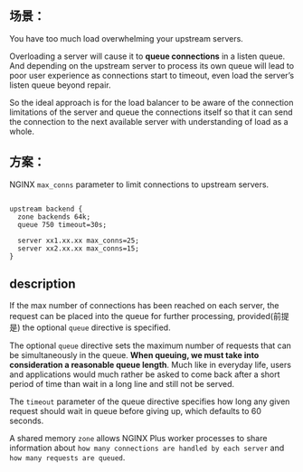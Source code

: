 
## 场景：

You have too much load overwhelming your upstream servers. 

Overloading a server will cause it to **queue connections** in a listen queue. And depending on the upstream server to process its own queue will lead to poor user experience as connections start to timeout, even load the server’s listen queue beyond repair.

So the ideal approach is for the load balancer to be aware of the connection limitations of the server and queue the connections itself so that it can send the connection to the next available server with understanding of load as a whole.



## 方案：

NGINX `max_conns` parameter to limit connections to upstream servers.

```

upstream backend {
  zone backends 64k;
  queue 750 timeout=30s;
  
  server xx1.xx.xx max_conns=25;
  server xx2.xx.xx max_conns=15;  
}

```

## description

If the max number of connections has been reached on each server, the request can be placed into the queue for further processing, provided(前提是) the optional `queue` directive is specified.

The optional `queue` directive sets the maximum number of requests that can be simultaneously in the queue. **When queuing, we must take into consideration a reasonable queue length**. Much like in everyday life, users and applications would much rather be asked to come back after a short period of time than wait in a long line and still not be served. 

The `timeout` parameter of the queue directive specifies how long any given request should wait in queue before giving up, which defaults to 60 seconds. 

A shared memory `zone` allows NGINX Plus worker processes to share information about `how many connections are handled by each server` and `how many requests are queued`.



